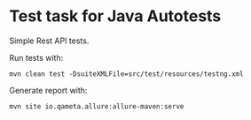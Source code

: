 # Test task for Java Autotests

Simple Rest API tests.

Run tests with:
```
mvn clean test -DsuiteXMLFile=src/test/resources/testng.xml
```
 
Generate report with:
 ```
mvn site io.qameta.allure:allure-maven:serve
 ```